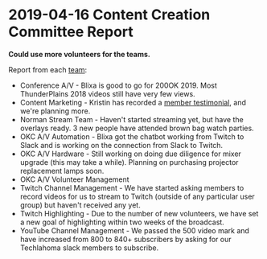 # 2019-04-16 Content Creation Committee Report
**Could use more volunteers for the teams.**

Report from each [team](https://github.com/techlahoma/broadcasting/blob/master/teams.md):

* Conference A/V - Blixa is good to go for 200OK 2019. Most ThunderPlains 2018 videos still have very few views.
* Content Marketing - Kristin has recorded a [member testimonial](https://www.youtube.com/watch?v=7do7S-YuLDo), and we're planning more.
* Norman Stream Team - Haven't started streaming yet, but have the overlays ready. 3 new people have attended brown bag watch parties.
* OKC A/V Automation - Blixa got the chatbot working from Twitch to Slack and is working on the connection from Slack to Twitch.
* OKC A/V Hardware - Still working on doing due diligence for mixer upgrade (this may take a while). Planning on purchasing projector replacement lamps soon.
* OKC A/V Volunteer Management
* Twitch Channel Management - We have started asking members to record videos for us to stream to Twitch (outside of any particular user group) but haven't received any yet.
* Twitch Highlighting - Due to the number of new volunteers, we have set a new goal of highlighting within two weeks of the broadcast.
* YouTube Channel Management - We passed the 500 video mark and have increased from 800 to 840+ subscribers by asking for our Techlahoma slack members to subscribe.

